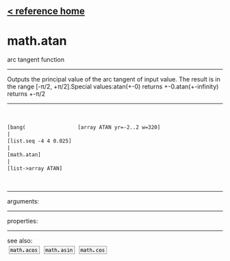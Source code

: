 [< reference home](ceammc_lib.html)
---

# math.atan


arc tangent function

---

Outputs the principal value of the arc tangent of input value. The result is in
            the range [-π/2, +π/2].Special values:atan(+-0) returns +-0.atan(+-infinity) returns +-π/2<br>


---


```


[bang(                 [array ATAN yr=-2..2 w=320]
|
[list.seq -4 4 0.025]
|
[math.atan]
|
[list->array ATAN]

            
```

---
arguments:


---
properties:


---
see also:<br>
[![math.acos](img/object_math.acos.png)](math.acos.html)
[![math.asin](img/object_math.asin.png)](math.asin.html)
[![math.cos](img/object_math.cos.png)](math.cos.html)
